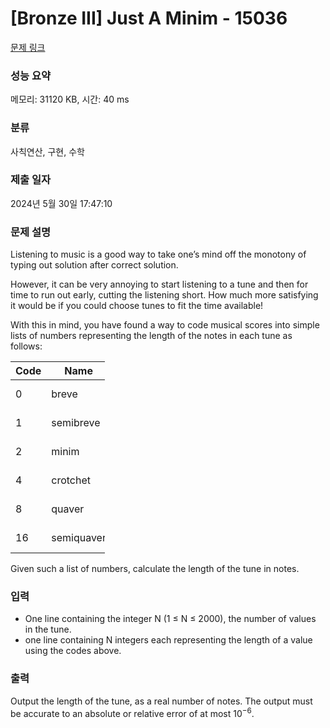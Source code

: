# [Bronze III] Just A Minim - 15036 

[문제 링크](https://www.acmicpc.net/problem/15036) 

### 성능 요약

메모리: 31120 KB, 시간: 40 ms

### 분류

사칙연산, 구현, 수학

### 제출 일자

2024년 5월 30일 17:47:10

### 문제 설명

<p>Listening to music is a good way to take one’s mind off the monotony of typing out solution after correct solution.</p>

<p>However, it can be very annoying to start listening to a tune and then for time to run out early, cutting the listening short. How much more satisfying it would be if you could choose tunes to fit the time available!</p>

<p>With this in mind, you have found a way to code musical scores into simple lists of numbers representing the length of the notes in each tune as follows:</p>

<table class="table table-bordered" style="width:30%">
	<thead>
		<tr>
			<th>Code</th>
			<th>Name</th>
			<th>Length</th>
		</tr>
	</thead>
	<tbody>
		<tr>
			<td>0</td>
			<td>breve</td>
			<td>2 notes</td>
		</tr>
		<tr>
			<td>1</td>
			<td>semibreve</td>
			<td>1 notes</td>
		</tr>
		<tr>
			<td>2</td>
			<td>minim</td>
			<td>1/2 notes</td>
		</tr>
		<tr>
			<td>4</td>
			<td>crotchet</td>
			<td>1/4 notes</td>
		</tr>
		<tr>
			<td>8</td>
			<td>quaver</td>
			<td>1/8 notes</td>
		</tr>
		<tr>
			<td>16</td>
			<td>semiquaver</td>
			<td>1/16 notes</td>
		</tr>
	</tbody>
</table>

<p>Given such a list of numbers, calculate the length of the tune in notes.</p>

### 입력 

 <ul>
	<li>One line containing the integer N (1 ≤ N ≤ 2000), the number of values in the tune.</li>
	<li>one line containing N integers each representing the length of a value using the codes above.</li>
</ul>

### 출력 

 <p>Output the length of the tune, as a real number of notes. The output must be accurate to an absolute or relative error of at most 10<sup>−6</sup>.</p>

